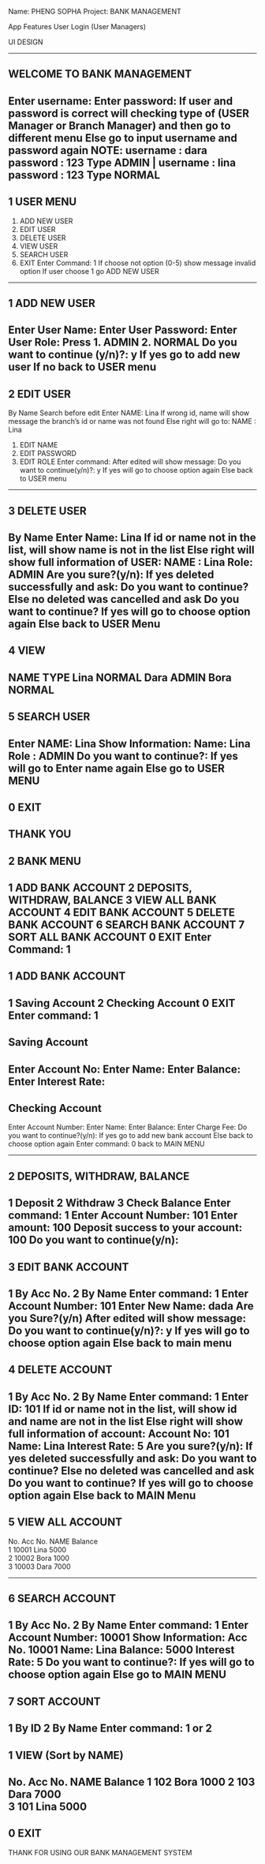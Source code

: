 
Name: PHENG SOPHA
Project:  BANK MANAGEMENT

App Features
User Login (User Managers)

UI DESIGN

-------------------------------------
WELCOME TO BANK MANAGEMENT
-------------------------------------
Enter username: 
Enter password:
If user and password is correct will checking type of (USER Manager or Branch Manager) and then go to different menu
Else go to input username and password again
NOTE: username : dara password : 123 Type ADMIN | username : lina password : 123 Type NORMAL
-------------------------------------
1 USER MENU
-------------------------------------
1.	ADD NEW USER
2.	EDIT USER
3.	DELETE USER
4.	VIEW USER
5.	SEARCH USER
0.	EXIT
Enter Command: 1
If choose not option (0-5) show message invalid option
If user choose 1 go ADD NEW USER
-------------------------------------
1 ADD NEW USER
-------------------------------------
Enter User Name:
Enter User Password: 
Enter User Role: Press 1. ADMIN 2. NORMAL
Do you want to continue (y/n)?: y
If yes go to add new user
If no back to USER menu
-------------------------------------
2 EDIT USER
-------------------------------------
By Name
Search before edit 
Enter NAME: Lina
If wrong id, name will show message the branch’s id or name was not found
Else right will go to:
NAME : Lina 
1.	EDIT NAME
2.	EDIT PASSWORD
3.	EDIT ROLE
Enter command: 
After edited will show message: Do you want to continue(y/n)?: y
If yes will go to choose option again
Else back to USER menu
-------------------------------------
3 DELETE USER
-------------------------------------
By Name
Enter Name: Lina
If id or name not in the list, will show name is not in the list
Else right will show full information of USER:
NAME : Lina
Role: ADMIN
Are you sure?(y/n):
If yes deleted successfully and ask: Do you want to continue? 
Else no deleted was cancelled and ask Do you want to continue?
If yes will go to choose option again
Else back to USER Menu
-------------------------------------
4 VIEW
-------------------------------------
NAME			TYPE
Lina			NORMAL
Dara			ADMIN
Bora			NORMAL
-------------------------------------
5 SEARCH USER
-------------------------------------
Enter NAME: Lina
Show Information: 
Name: Lina Role : ADMIN
Do you want to continue?: 
If yes will go to Enter name again
Else go to USER MENU
-------------------------------------
0 EXIT
-------------------------------------
THANK YOU
-------------------------------------
2 BANK MENU
-------------------------------------
1 ADD BANK ACCOUNT
2 DEPOSITS, WITHDRAW, BALANCE
3 VIEW ALL BANK ACCOUNT
4 EDIT BANK ACCOUNT
5 DELETE BANK ACCOUNT 
6 SEARCH BANK ACCOUNT
7 SORT ALL BANK ACCOUNT
0 EXIT
Enter Command: 1
-------------------------------------
1 ADD BANK ACCOUNT
-------------------------------------
1 Saving Account 
2 Checking Account
0 EXIT
Enter command: 1
-------------------------------------
Saving Account
-------------------------------------
Enter Account No: 
Enter Name:
Enter Balance:
Enter Interest Rate: 
-------------------------------------
Checking Account
-------------------------------------
Enter Account Number: 
Enter Name:
Enter Balance:
Enter Charge Fee: 
Do you want to continue?(y/n):
If yes go to add new bank account
Else back to choose option again
Enter command: 0 back to MAIN MENU

-------------------------------------
2 DEPOSITS, WITHDRAW, BALANCE
-------------------------------------
1 Deposit
2 Withdraw
3 Check Balance
Enter command: 1
Enter Account Number: 101
Enter amount: 100
Deposit success to your account: 100
Do you want to continue(y/n):
-------------------------------------
3 EDIT BANK ACCOUNT
-------------------------------------
1 By Acc No.
2 By Name
Enter command: 1
Enter Account Number: 101 
Enter New Name: dada
Are you Sure?(y/n)
After edited will show message: Do you want to continue(y/n)?: y
If yes will go to choose option again
Else back to main menu
-------------------------------------
4 DELETE ACCOUNT
-------------------------------------
1 By Acc No.
2 By Name
Enter command: 1
Enter ID: 101
If id or name not in the list, will show id and name are not in the list
Else right will show full information of account:
Account No: 101
Name: Lina
Interest Rate: 5
Are you sure?(y/n):
If yes deleted successfully and ask: Do you want to continue? 
Else no deleted was cancelled and ask Do you want to continue?
If yes will go to choose option again
Else back to MAIN Menu
-------------------------------------
5 VIEW ALL ACCOUNT
-------------------------------------
No.	Acc  No.	NAME		Balance		
1	10001		Lina		5000		
2	10002		Bora		1000		
3	10003		Dara		7000	

-------------------------------------
6 SEARCH ACCOUNT
-------------------------------------
1 By Acc No.
2 By Name
Enter command: 1
Enter Account Number: 10001
Show Information: 
Acc No. 10001
Name: Lina
Balance: 5000
Interest Rate: 5
Do you want to continue?: 
If yes will go to choose option again
Else go to MAIN MENU
-------------------------------------
7 SORT ACCOUNT
-------------------------------------
1 By ID
2 By Name
Enter command: 1 or 2
-------------------------------------		
1 VIEW (Sort by NAME)
-------------------------------------
No.	Acc  No.	NAME		Balance	
1	102		Bora		1000
2	103		Dara		7000		
3	101		Lina		5000		
-------------------------------------
0 EXIT
-------------------------------------
THANK FOR USING OUR BANK MANAGEMENT SYSTEM

